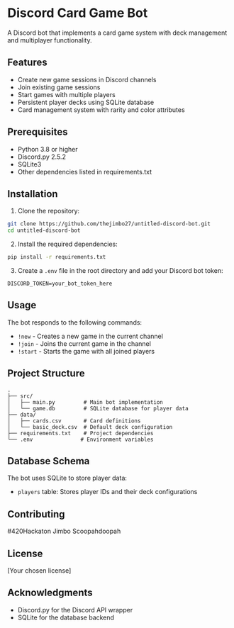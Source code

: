 # Discord Card Game Bot

A Discord bot that implements a card game system with deck management and multiplayer functionality.

## Features

- Create new game sessions in Discord channels
- Join existing game sessions
- Start games with multiple players
- Persistent player decks using SQLite database
- Card management system with rarity and color attributes

## Prerequisites

- Python 3.8 or higher
- Discord.py 2.5.2
- SQLite3
- Other dependencies listed in requirements.txt

## Installation

1. Clone the repository:
```bash
git clone https://github.com/thejimbo27/untitled-discord-bot.git
cd untitled-discord-bot
```

2. Install the required dependencies:
```bash
pip install -r requirements.txt
```

3. Create a `.env` file in the root directory and add your Discord bot token:
```
DISCORD_TOKEN=your_bot_token_here
```

## Usage

The bot responds to the following commands:

- `!new` - Creates a new game in the current channel
- `!join` - Joins the current game in the channel
- `!start` - Starts the game with all joined players

## Project Structure

```
.
├── src/
│   ├── main.py         # Main bot implementation
│   └── game.db         # SQLite database for player data
├── data/
│   ├── cards.csv       # Card definitions
│   └── basic_deck.csv  # Default deck configuration
├── requirements.txt    # Project dependencies
└── .env               # Environment variables
```

## Database Schema

The bot uses SQLite to store player data:
- `players` table: Stores player IDs and their deck configurations

## Contributing

#420Hackaton
Jimbo
Scoopahdoopah


## License

[Your chosen license]

## Acknowledgments

- Discord.py for the Discord API wrapper
- SQLite for the database backend